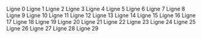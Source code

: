 Ligne 0
Ligne 1
Ligne 2
Ligne 3
Ligne 4
Ligne 5
Ligne 6
Ligne 7
Ligne 8
Ligne 9
Ligne 10
Ligne 11
Ligne 12
Ligne 13
Ligne 14
Ligne 15
Ligne 16
Ligne 17
Ligne 18
Ligne 19
Ligne 20
Ligne 21
Ligne 22
Ligne 23
Ligne 24
Ligne 25
Ligne 26
Ligne 27
Ligne 28
Ligne 29
